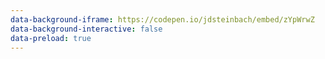 ```yaml
---
data-background-iframe: https://codepen.io/jdsteinbach/embed/zYpWrwZ
data-background-interactive: false
data-preload: true
---
```

